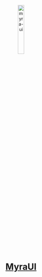 <p align="center">
  <a href="https://github.com/gitaumoses4/myra-ui">
      <img width="20%" src="https://raw.githubusercontent.com/gitaumoses4/myra-ui/develop/packages/storybook/public/images/logo/ms-icon-310x310.png" alt="myra-ui" />
      <h1 align="center">MyraUI</h1>
  </a>
</p>
